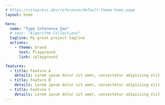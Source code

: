 ```yaml
---
# https://vitepress.dev/reference/default-theme-home-page
layout: home

hero:
  name: "Type Inference Zoo"
  # text: "Algorithm Collections"
  tagline: My great project tagline
  actions:
    - theme: brand
      text: Playground
      link: /playground

features:
  - title: Feature A
    details: Lorem ipsum dolor sit amet, consectetur adipiscing elit
  - title: Feature B
    details: Lorem ipsum dolor sit amet, consectetur adipiscing elit
  - title: Feature C
    details: Lorem ipsum dolor sit amet, consectetur adipiscing elit
---
```


